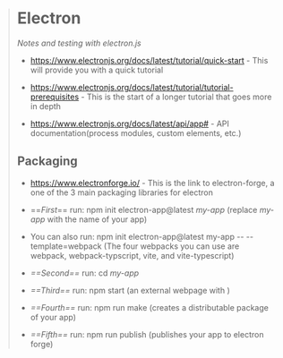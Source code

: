 > # Electron
> *Notes and testing with electron.js*
>
> - https://www.electronjs.org/docs/latest/tutorial/quick-start - This will provide you with a quick tutorial
>
> - https://www.electronjs.org/docs/latest/tutorial/tutorial-prerequisites - This is the start of a longer tutorial that goes more in depth
>
> - https://www.electronjs.org/docs/latest/api/app# - API documentation(process modules, custom elements, etc.)
>
> ## Packaging
> - https://www.electronforge.io/ - This is the link to electron-forge, a one of the 3 main packaging libraries for electron
>
> - ==*First*== run: npm init electron-app@latest *my-app* (replace *my-app* with the name of your app)
>
> - You can also run: npm init electron-app@latest my-app -- --template=webpack (The four webpacks you can use are webpack, webpack-typscript, vite, and vite-typescript)
>
> - *==Second==* run: cd *my-app* 
>
> - *==Third==* run: npm start (an external webpage with )
>
> - *==Fourth==* run: npm run make (creates a distributable package of your app)
>
> - *==Fifth==* run: npm run publish (publishes your app to electron forge)